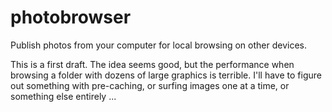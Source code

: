 # photobrowser

Publish photos from your computer for local browsing on other devices.

This is a first draft.  The idea seems good, but the performance when browsing a folder with dozens of large graphics is terrible.  I'll have to figure out something with pre-caching, or surfing images one at a time, or something else entirely ...
